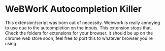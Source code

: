 # WeBWorK Autocompletion Killer
This extension/script was born out of necessity. Webwork is really annoying to use due to the autcompletion on the inputs. This extension stops that. Check the folders for extensions for your browser. It should be up on the chrome web store soon, feel free to port this to whatever browser you're using.
